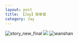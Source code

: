 ```yaml
---
layout: post
title: 【Jay】简单爱
category: Jay
---
```

![story_new_final](http://rzda7rj3c.hd-bkt.clouddn.com/img/story_new_final_0322.png)
![](http://rzdb2xp2h.hd-bkt.clouddn.com/img/simple-220623-1.jpg)
![wanshan](http://rzda7rj3c.hd-bkt.clouddn.com/img/wanshan.png)





  




